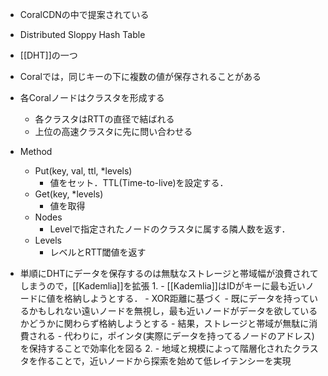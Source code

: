 - CoralCDNの中で提案されている
- Distributed Sloppy Hash Table
- [[DHT]]の一つ

- Coralでは，同じキーの下に複数の値が保存されることがある

- 各Coralノードはクラスタを形成する
	- 各クラスタはRTTの直径で結ばれる
	- 上位の高速クラスタに先に問い合わせる

- Method
	- Put(key, val, ttl, *levels)
		- 値をセット．TTL(Time-to-live)を設定する．
	- Get(key, *levels)
		- 値を取得
	- Nodes
		- Levelで指定されたノードのクラスタに属する隣人数を返す．
	- Levels
		- レベルとRTT閾値を返す

- 単順にDHTにデータを保存するのは無駄なストレージと帯域幅が浪費されてしまうので，[[Kademlia]]を拡張
	1. 
		- [[Kademlia]]はIDがキーに最も近いノードに値を格納しようとする．
		- XOR距離に基づく
		- 既にデータを持っているかもしれない遠いノードを無視し，最も近いノードがデータを欲しているかどうかに関わらず格納しようとする
		- 結果，ストレージと帯域が無駄に消費される
		- 代わりに，ポインタ(実際にデータを持ってるノードのアドレス)を保持することで効率化を図る
	2. 
		- 地域と規模によって階層化されたクラスタを作ることで，近いノードから探索を始めて低レイテンシーを実現
